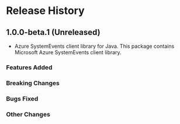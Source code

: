 # Release History

## 1.0.0-beta.1 (Unreleased)

- Azure SystemEvents client library for Java. This package contains Microsoft Azure SystemEvents client library.

### Features Added

### Breaking Changes

### Bugs Fixed

### Other Changes
